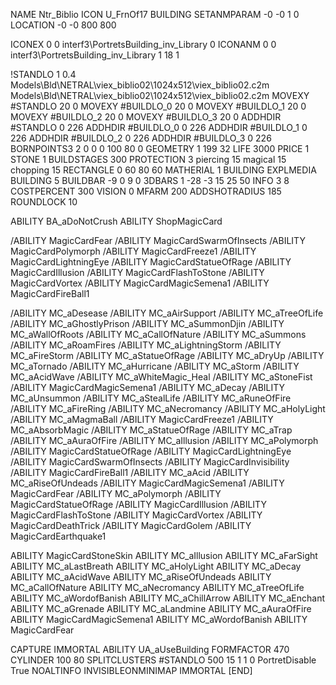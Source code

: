 NAME  Ntr_Biblio
ICON U_FrnOf17
BUILDING
SETANMPARAM -0 -0 1 0
LOCATION -0 -0 800 800

ICONEX 0 0 interf3\PortretsBuilding\_inv_Library 0
ICONANM 0 0 interf3\PortretsBuilding\_inv_Library 1 18 1

!STANDLO      1 0.4 Models\Bld\NETRAL\viex_biblio02\1024x512\viex_biblio02.c2m Models\Bld\NETRAL\viex_biblio02\1024x512\viex_biblio02.c2m
MOVEXY #STANDLO    20 0
MOVEXY #BUILDLO_0  20 0
MOVEXY #BUILDLO_1  20 0
MOVEXY #BUILDLO_2  20 0
MOVEXY #BUILDLO_3  20 0
ADDHDIR #STANDLO 0 226
ADDHDIR #BUILDLO_0 0 226
ADDHDIR #BUILDLO_1 0 226
ADDHDIR #BUILDLO_2 0 226
ADDHDIR #BUILDLO_3 0 226
BORNPOINTS3 2 0 0 0 100 80 0
GEOMETRY 1 199 32
LIFE     3000
PRICE 1 STONE 1
BUILDSTAGES 300
PROTECTION 3 piercing 15 magical 15 chopping 15
RECTANGLE    0 60 80 60
MATHERIAL 1 BUILDING
EXPLMEDIA BUILDING 5
BUILDBAR -9 0 9 0
3DBARS 1 -28 -3 15 25 50
INFO 3 8
COSTPERCENT 300
VISION 0
MFARM 200
ADDSHOTRADIUS 185
ROUNDLOCK 10

ABILITY BA_aDoNotCrush
ABILITY ShopMagicCard

/ABILITY MagicCardFear
/ABILITY MagicCardSwarmOfInsects
/ABILITY MagicCardPolymorph
/ABILITY MagicCardFreeze1
/ABILITY MagicCardLightningEye
/ABILITY MagicCardStatueOfRage
/ABILITY MagicCardIllusion
/ABILITY MagicCardFlashToStone
/ABILITY MagicCardVortex
/ABILITY MagicCardMagicSemena1
/ABILITY MagicCardFireBall1

/ABILITY MC_aDesease
/ABILITY MC_aAirSupport
/ABILITY MC_aTreeOfLife
/ABILITY MC_aGhostlyPrison
/ABILITY MC_aSummonDjin
/ABILITY MC_aWallOfRoots
/ABILITY MC_aCallOfNature
/ABILITY MC_aSummons
/ABILITY MC_aRoamFires
/ABILITY MC_aLightningStorm
/ABILITY MC_aFireStorm
/ABILITY MC_aStatueOfRage
/ABILITY MC_aDryUp
/ABILITY MC_aTornado
/ABILITY MC_aHurricane
/ABILITY MC_aStorm
/ABILITY MC_aAcidWave
/ABILITY MC_aWhiteMagic_Heal
/ABILITY MC_aStoneFist
/ABILITY MagicCardMagicSemena1
/ABILITY MC_aDecay
/ABILITY MC_aUnsummon
/ABILITY MC_aStealLife
/ABILITY MC_aRuneOfFire
/ABILITY MC_aFireRing
/ABILITY MC_aNecromancy
/ABILITY MC_aHolyLight
/ABILITY MC_aMagmaBall
/ABILITY MagicCardFreeze1
/ABILITY MC_aAbsorbMagic
/ABILITY MC_aStatueOfRage
/ABILITY MC_aTrap
/ABILITY MC_aAuraOfFire
/ABILITY MC_aIllusion
/ABILITY MC_aPolymorph
/ABILITY MagicCardStatueOfRage
/ABILITY MagicCardLightningEye
/ABILITY MagicCardSwarmOfInsects
/ABILITY MagicCardInvisibility
/ABILITY MagicCardFireBall1
/ABILITY MC_aAcid
/ABILITY MC_aRiseOfUndeads
/ABILITY MagicCardMagicSemena1
/ABILITY MagicCardFear
/ABILITY MC_aPolymorph
/ABILITY MagicCardStatueOfRage
/ABILITY MagicCardIllusion
/ABILITY MagicCardFlashToStone
/ABILITY MagicCardVortex
/ABILITY MagicCardDeathTrick
/ABILITY MagicCardGolem
/ABILITY MagicCardEarthquake1

ABILITY MagicCardStoneSkin
ABILITY MC_aIllusion
ABILITY MC_aFarSight
ABILITY MC_aLastBreath
ABILITY MC_aHolyLight
ABILITY MC_aDecay
ABILITY MC_aAcidWave
ABILITY MC_aRiseOfUndeads
ABILITY MC_aCallOfNature
ABILITY MC_aNecromancy
ABILITY MC_aTreeOfLife
ABILITY MC_aWordofBanish
ABILITY MC_aChillArrow
ABILITY MC_aEnchant
ABILITY MC_aGrenade
ABILITY MC_aLandmine
ABILITY MC_aAuraOfFire
ABILITY MagicCardMagicSemena1
ABILITY MC_aWordofBanish
ABILITY MagicCardFear

CAPTURE
IMMORTAL
ABILITY UA_aUseBuilding
FORMFACTOR 470
CYLINDER 100 80
SPLITCLUSTERS #STANDLO 500 15 1 1 0
PortretDisable True
NOALTINFO
INVISIBLEONMINIMAP
IMMORTAL
[END]
